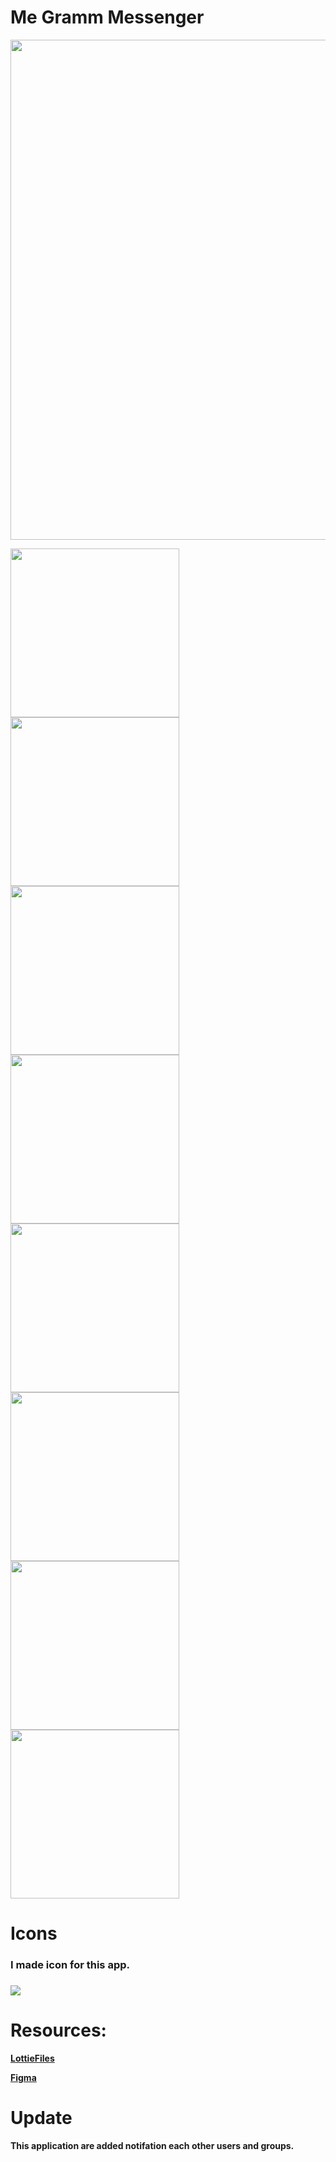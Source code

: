 # Me Gramm Messenger


<img src="images/video.gif" width = "800" > 

<img src="images/img_1.jpg" width = "270" > <img src="images/img_2.jpg" width = "270" > <img src="images/img_3.jpg" width = "270" >
<img src="images/img_4.jpg" width = "270" > <img src="images/img_5.jpg" width = "270" > <img src="images/img_6.jpg" width = "270" >
<img src="images/img_7.jpg" width = "270" > <img src="images/img_8.jpg" width = "270">

# Icons

<h3>I made icon for this app.<h3>
  
  <img src="images/icon.png">
  
  
# Resources:
  
 <b><a href = "https://lottiefiles.com/81963-chat-bubbles">LottieFiles</a><b>

<b><a href = "https://www.figma.com/file/ZNCE5t78CytN8lT9Ybbsm0/Untitled?node-id=0%3A1">Figma</a><b>

# Update
This application are added notifation each other users and groups.
